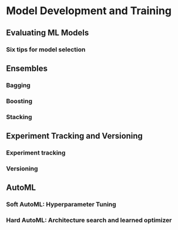 # Model Development and Training	
## Evaluating ML Models	
### Six tips for model selection	
## Ensembles	
### Bagging	
### Boosting	
### Stacking	
## Experiment Tracking and Versioning
### Experiment tracking
### Versioning
## AutoML
### Soft AutoML: Hyperparameter Tuning
### Hard AutoML: Architecture search and learned optimizer

